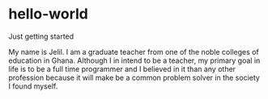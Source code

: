 # hello-world
Just getting started

My name is Jelil. I am a graduate teacher from
one of the noble colleges of education in Ghana.
Although I in intend to be a teacher, my primary
goal in life is to be a full time programmer and 
I believed in it than any other profession 
because it will make be a common problem solver
in the society I found myself.

